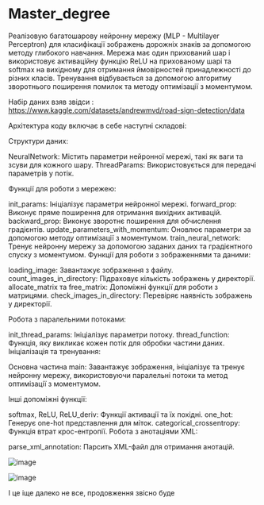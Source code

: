 # Master_degree

Реалізовую багатошарову нейронну мережу (MLP - Multilayer Perceptron) для класифікації зображень дорожніх знаків за допомогою методу глибокого навчання. Мережа має один прихований шар і використовує активаційну функцію ReLU на прихованому шарі та softmax на вихідному для отримання ймовірностей принадлежності до різних класів. Тренування відбувається за допомогою алгоритму зворотнього поширення помилок та методу оптимізації з моментумом.

Набір даних взяв звідси : https://www.kaggle.com/datasets/andrewmvd/road-sign-detection/data

Архітектура коду включає в себе наступні складові:

Структури даних:

NeuralNetwork: Містить параметри нейронної мережі, такі як ваги та зсуви для кожного шару.
ThreadParams: Використовується для передачі параметрів у потік.

Функції для роботи з мережею:

init_params: Ініціалізує параметри нейронної мережі.
forward_prop: Виконує пряме поширення для отримання вихідних активацій.
backward_prop: Виконує зворотнє поширення для обчислення градієнтів.
update_parameters_with_momentum: Оновлює параметри за допомогою методу оптимізації з моментумом.
train_neural_network: Тренує нейронну мережу за допомогою заданих даних та градієнтного спуску з моментумом.
Функції для роботи з зображеннями та даними:

loading_image: Завантажує зображення з файлу.
count_images_in_directory: Підраховує кількість зображень у директорії.
allocate_matrix та free_matrix: Допоміжні функції для роботи з матрицями.
check_images_in_directory: Перевіряє наявність зображень у директорії.

Робота з паралельними потоками:

init_thread_params: Ініціалізує параметри потоку.
thread_function: Функція, яку викликає кожен потік для обробки частини даних.
Ініціалізація та тренування:

Основна частина main: Завантажує зображення, ініціалізує та тренує нейронну мережу, використовуючи паралельні потоки та метод оптимізації з моментумом.

Інші допоміжні функції:

softmax, ReLU, ReLU_deriv: Функції активації та їх похідні.
one_hot: Генерує one-hot представлення для міток.
categorical_crossentropy: Функція втрат крос-ентропії.
Робота з анотаціями XML:

parse_xml_annotation: Парсить XML-файл для отримання анотацій.

![image](https://github.com/Max888-git/Master_degree/assets/75749649/7480c2f0-3e7b-40d7-91fe-fbf3ddc2c33d)

![image](https://github.com/Max888-git/Master_degree/assets/75749649/936d9ca5-2d5d-4f6d-9ff1-db72d717a860)


І це іще далеко не все, продовження звісно буде
